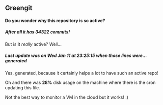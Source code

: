 ## Greengit

#### Do you wonder why this repository is so active?

##### After all it has 34322 commits!

But is it *really* active? Well...

##### Last update was on Wed Jan 11 at 23:25:15 when those lines were... generated

Yes, generated, because it certainly helps a lot to have such an active repo!

Oh and there was **28%** disk usage on the machine
where there is the cron updating this file.

Not the best way to monitor a VM in the cloud but it works! :)
